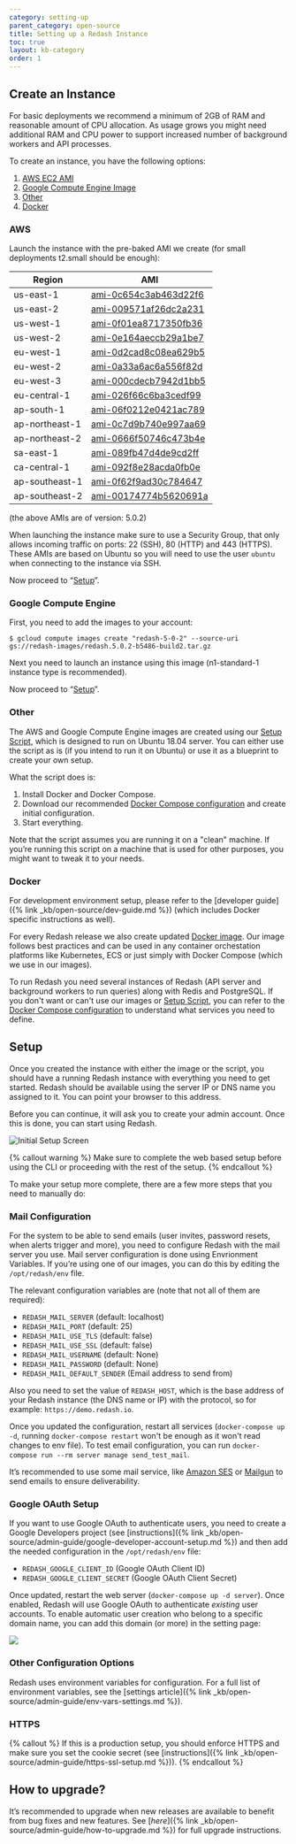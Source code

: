 ```yaml
---
category: setting-up
parent_category: open-source
title: Setting up a Redash Instance
toc: true
layout: kb-category
order: 1
---
```


## Create an Instance

For basic deployments we recommend a minimum of 2GB of RAM and reasonable amount of CPU allocation. As usage grows you might need additional RAM and CPU power to support increased number of background workers and API processes.

To create an instance, you have the following options:

1. [AWS EC2 AMI](#aws)
2. [Google Compute Engine Image](#gce)
3. [Other](#other)
4. [Docker](#docker)

### <a name="aws"></a> AWS

Launch the instance with the pre-baked AMI we create (for small deployments t2.small should be enough):

| Region         | AMI                                                                                                                                   |
| -------------- | ------------------------------------------------------------------------------------------------------------------------------------- |
| us-east-1      | [ami-0c654c3ab463d22f6](https://console.aws.amazon.com/ec2/home?region=us-east-1#LaunchInstanceWizard:ami=ami-0c654c3ab463d22f6)      |
| us-east-2      | [ami-009571af26dc2a231](https://console.aws.amazon.com/ec2/home?region=us-east-2#LaunchInstanceWizard:ami=ami-009571af26dc2a231)      |
| us-west-1      | [ami-0f01ea8717350fb36](https://console.aws.amazon.com/ec2/home?region=us-west-1#LaunchInstanceWizard:ami=ami-0f01ea8717350fb36)      |
| us-west-2      | [ami-0e164aeccb29a1be7](https://console.aws.amazon.com/ec2/home?region=us-west-2#LaunchInstanceWizard:ami=ami-0e164aeccb29a1be7)      |
| eu-west-1      | [ami-0d2cad8c08ea629b5](https://console.aws.amazon.com/ec2/home?region=eu-west-1#LaunchInstanceWizard:ami=ami-0d2cad8c08ea629b5)      |
| eu-west-2      | [ami-0a33a6ac6a556f82d](https://console.aws.amazon.com/ec2/home?region=eu-west-2#LaunchInstanceWizard:ami=ami-0a33a6ac6a556f82d)      |
| eu-west-3      | [ami-000cdecb7942d1bb5](https://console.aws.amazon.com/ec2/home?region=eu-west-3#LaunchInstanceWizard:ami=ami-000cdecb7942d1bb5)      |
| eu-central-1   | [ami-026f66c6ba3cedf99](https://console.aws.amazon.com/ec2/home?region=eu-central-1#LaunchInstanceWizard:ami=ami-026f66c6ba3cedf99)   |
| ap-south-1     | [ami-06f0212e0421ac789](https://console.aws.amazon.com/ec2/home?region=ap-south-1#LaunchInstanceWizard:ami=ami-06f0212e0421ac789)     |
| ap-northeast-1 | [ami-0c7d9b740e997aa69](https://console.aws.amazon.com/ec2/home?region=ap-northeast-1#LaunchInstanceWizard:ami=ami-0c7d9b740e997aa69) |
| ap-northeast-2 | [ami-0666f50746c473b4e](https://console.aws.amazon.com/ec2/home?region=ap-northeast-2#LaunchInstanceWizard:ami=ami-0666f50746c473b4e) |
| sa-east-1      | [ami-089fb47d4de9cd2ff](https://console.aws.amazon.com/ec2/home?region=sa-east-1#LaunchInstanceWizard:ami=ami-089fb47d4de9cd2ff)      |
| ca-central-1   | [ami-092f8e28acda0fb0e](https://console.aws.amazon.com/ec2/home?region=ca-central-1#LaunchInstanceWizard:ami=ami-092f8e28acda0fb0e)   |
| ap-southeast-1 | [ami-0f62f9ad30c784647](https://console.aws.amazon.com/ec2/home?region=ap-southeast-1#LaunchInstanceWizard:ami=ami-0f62f9ad30c784647) |
| ap-southeast-2 | [ami-00174774b5620691a](https://console.aws.amazon.com/ec2/home?region=ap-southeast-2#LaunchInstanceWizard:ami=ami-00174774b5620691a) |

(the above AMIs are of version: 5.0.2)

When launching the instance make sure to use a Security Group, that only allows incoming traffic on ports: 22 (SSH), 80 (HTTP) and 443 (HTTPS). These AMIs are based on Ubuntu so you will need to use the user `ubuntu` when connecting to the instance via SSH.

Now proceed to “[Setup](#setup-redash-instance-setup)”.

### <a name="gce"></a> Google Compute Engine

First, you need to add the images to your account:

```
$ gcloud compute images create "redash-5-0-2" --source-uri gs://redash-images/redash.5.0.2-b5486-build2.tar.gz
```

Next you need to launch an instance using this image (n1-standard-1 instance type is recommended).

Now proceed to “[Setup](#setup-redash-instance-setup)”.

### <a name="other"></a> Other

The AWS and Google Compute Engine images are created using our [Setup Script](https://github.com/getredash/redash/tree/master/setup), which is designed to run on Ubuntu 18.04 server. You can either use the script as is (if you intend to run it on Ubuntu) or use it as a blueprint to create your own setup.

What the script does is:

1. Install Docker and Docker Compose.
2. Download our recommended [Docker Compose configuration](https://github.com/getredash/redash/blob/master/setup/docker-compose.yml) and create initial configuration.
3. Start everything.

Note that the script assumes you are running it on a "clean" machine. If you’re running this script on a machine that is used for other purposes, you might want to tweak it to your needs.

### <a name="docker"></a> Docker

For development environment setup, please refer to the [developer guide]({% link _kb/open-source/dev-guide.md %}) (which includes Docker specific instructions as well).

For every Redash release we also create updated [Docker image](https://hub.docker.com/r/redash/redash). Our image follows best practices and can be used in any container orchestation platforms like Kubernetes, ECS or just simply with Docker Compose (which we use in our images).

To run Redash you need several instances of Redash (API server and background workers to run queries) along with Redis and PostgreSQL. If you don't want or can't use our images or [Setup Script](https://github.com/getredash/redash/tree/master/setup), you can refer to the [Docker Compose configuration](https://github.com/getredash/redash/blob/master/setup/docker-compose.yml) to understand what services you need to define.

## <a name="setup-redash-instance-setup"></a> Setup

Once you created the instance with either the image or the script, you should have a running Redash instance with everything you need to get started. Redash should be available using the server IP or DNS name you assigned to it. You can point your browser to this address.

Before you can continue, it will ask you to create your admin account. Once this is done, you can start using Redash.

![Initial Setup Screen](/assets/images/docs/redash_initial_setup.png)

{% callout warning %}
Make sure to complete the web based setup before using the CLI or proceeding with the rest of the setup.
{% endcallout %}

To make your setup more complete, there are a few more steps that you need to manually do:

### Mail Configuration

For the system to be able to send emails (user invites, password resets, when alerts trigger and more), you need to configure Redash with the mail server you use. Mail server configuration is done using Envrionment Variables. If you’re using one of our images, you can do this by editing the `/opt/redash/env` file.

The relevant configuration variables are (note that not all of them are required):

- `REDASH_MAIL_SERVER` (default: localhost)
- `REDASH_MAIL_PORT` (default: 25)
- `REDASH_MAIL_USE_TLS` (default: false)
- `REDASH_MAIL_USE_SSL` (default: false)
- `REDASH_MAIL_USERNAME` (default: None)
- `REDASH_MAIL_PASSWORD` (default: None)
- `REDASH_MAIL_DEFAULT_SENDER` (Email address to send from)

Also you need to set the value of `REDASH_HOST`, which is the base address of your Redash instance (the DNS name or IP) with the protocol, so for example: `https://demo.redash.io`.

Once you updated the configuration, restart all services (`docker-compose up -d`, running `docker-compose restart` won't be enough as it won't read changes to env file). To test email configuration, you can run `docker-compose run --rm server manage send_test_mail`.

It’s recommended to use some mail service, like [Amazon SES](https://aws.amazon.com/ses/) or [Mailgun](http://www.mailgun.com/) to send emails to ensure deliverability.

### Google OAuth Setup

If you want to use Google OAuth to authenticate users, you need to create a Google Developers project (see [instructions]({% link _kb/open-source/admin-guide/google-developer-account-setup.md %}) and then add the needed configuration in the `/opt/redash/env` file:

- `REDASH_GOOGLE_CLIENT_ID` (Google OAuth Client ID)
- `REDASH_GOOGLE_CLIENT_SECRET` (Google OAuth Client Secret)

Once updated, restart the web server (`docker-compose up -d server`). Once enabled, Redash will use Google OAuth to authenticate _existing_ user accounts. To enable automatic user creation who belong to a specific domain name, you can add this domain (or more) in the setting page:

![](/assets/images/docs/redash_google_oauth_domain.png)

### Other Configuration Options

Redash uses environment variables for configuration. For a full list of environment variables, see the [settings article]({% link _kb/open-source/admin-guide/env-vars-settings.md %}).

### HTTPS

{% callout %}
If this is a production setup, you should enforce HTTPS and make sure you set the cookie secret (see [instructions]({% link _kb/open-source/admin-guide/https-ssl-setup.md %})).
{% endcallout %}

## How to upgrade?

It’s recommended to upgrade when new releases are available to benefit from bug fixes and new features. See [_here_]({% link _kb/open-source/admin-guide/how-to-upgrade.md %}) for full upgrade instructions.

